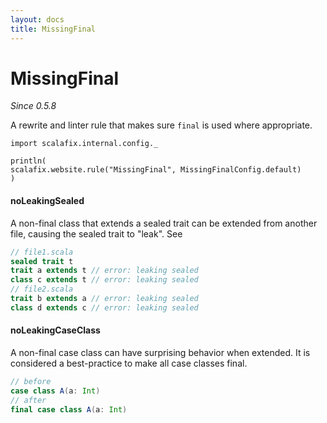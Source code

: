 ```yaml
---
layout: docs
title: MissingFinal
---
```


# MissingFinal

_Since 0.5.8_

A rewrite and linter rule that makes sure `final` is used where appropriate.

```tut:invisible
import scalafix.internal.config._
```
```tut:passthrough
println(
scalafix.website.rule("MissingFinal", MissingFinalConfig.default)
)
```

#### noLeakingSealed

A non-final class that extends a sealed trait can be extended from another file,
causing the sealed trait to "leak".
See

```scala
// file1.scala
sealed trait t
trait a extends t // error: leaking sealed
class c extends t // error: leaking sealed
// file2.scala
trait b extends a // error: leaking sealed
class d extends c // error: leaking sealed
```

#### noLeakingCaseClass

A non-final case class can have surprising behavior when extended.
It is considered a best-practice to make all case classes final.

```scala
// before
case class A(a: Int)
// after
final case class A(a: Int)
```
